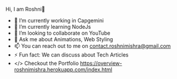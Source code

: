 Hi, I am Roshni👋



- 🔭 I’m currently working in Capgemini
- 🌱 I’m currently learning NodeJs
- 👯 I’m looking to collaborate on YouTube
- 💬 Ask me about Animations, Web Styling
- 📫 You can reach out to me on contact.roshnimishra@gmail.com
- ⚡ Fun fact: We can discuss about Tech Articles
- </> Checkout the Portfolio https://overview-roshnimishra.herokuapp.com/index.html
